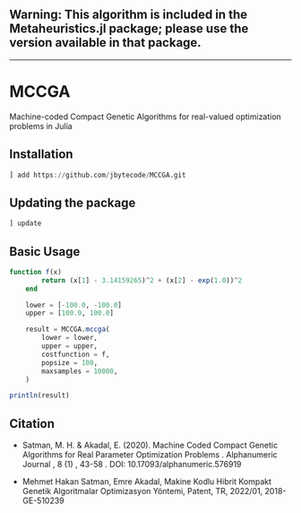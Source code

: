 ## Warning: This algorithm is included in the Metaheuristics.jl package; please use the version available in that package.

__________________________________________


# MCCGA
Machine-coded Compact Genetic Algorithms for real-valued optimization problems in Julia

## Installation

```julia
] add https://github.com/jbytecode/MCCGA.git
```

## Updating the package

```julia
] update
``` 

## Basic Usage

```julia
function f(x)
        return (x[1] - 3.14159265)^2 + (x[2] - exp(1.0))^2
    end

    lower = [-100.0, -100.0]
    upper = [100.0, 100.0]

    result = MCCGA.mccga(
        lower = lower,
        upper = upper,
        costfunction = f,
        popsize = 100,
        maxsamples = 10000,
    )

println(result)
```

## Citation
- Satman, M. H. & Akadal, E. (2020). Machine Coded Compact Genetic Algorithms for Real Parameter Optimization Problems . Alphanumeric Journal , 8 (1) , 43-58 . DOI: 10.17093/alphanumeric.576919

- Mehmet Hakan Satman, Emre Akadal, Makine Kodlu Hibrit Kompakt Genetik Algoritmalar Optimizasyon Yöntemi, Patent, TR, 2022/01, 2018-GE-510239
